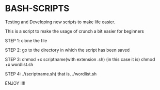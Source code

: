 # BASH-SCRIPTS
Testing and Developing new scripts to make life easier.



This is a script to make the usage of crunch a bit easier for beginners 

STEP 1: clone the file


STEP 2: go to the directory in which the script has been saved



STEP 3: chmod +x scriptname(with extension .sh)
      (in this case it is)
        chmod +x wordlist.sh




STEP 4: ./(scriptname.sh)
     that is,
        ./wordlist.sh

ENJOY !!!!
